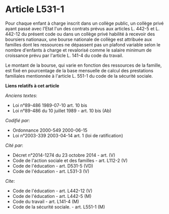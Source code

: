 # Article L531-1

Pour chaque enfant à charge inscrit dans un collège public, un collège privé ayant passé avec l'Etat l'un des contrats prévus
aux articles L. 442-5 et L. 442-12 du présent code ou dans un collège privé habilité à recevoir des boursiers nationaux, une
bourse nationale de collège est attribuée aux familles dont les ressources ne dépassent pas un plafond variable selon le
nombre d'enfants à charge et revalorisé comme le salaire minimum de croissance prévu par l'article L. 141-4 du code du
travail.

Le montant de la bourse, qui varie en fonction des ressources de la famille, est fixé en pourcentage de la base mensuelle de
calcul des prestations familiales mentionnée à l'article L. 551-1 du code de la sécurité sociale.

**Liens relatifs à cet article**

_Anciens textes_:

  - Loi n°89-486 1989-07-10 art. 10 bis
  - Loi n°89-486 du 10 juillet 1989 - art. 10 bis (Ab)

_Codifié par_:

  - Ordonnance 2000-549 2000-06-15
  - Loi n°2003-339 2003-04-14 art. 1 (loi de ratification)

_Cité par_:

  - Décret n°2014-1274 du 23 octobre 2014 - art. (V)
  - Code de l'action sociale et des familles - art. L112-2 (V)
  - Code de l'éducation - art. D531-5 (VD)
  - Code de l'éducation - art. L531-3 (V)

_Cite_:

  - Code de l'éducation - art. L442-12 (V)
  - Code de l'éducation - art. L442-5 (M)
  - Code du travail - art. L141-4 (M)
  - Code de la sécurité sociale. - art. L551-1 (M)
